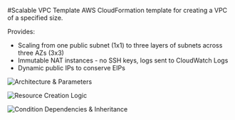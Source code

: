 #Scalable VPC Template
AWS CloudFormation template for creating a VPC of a specified size.

Provides:
* Scaling from one public subnet (1x1) to three layers of subnets across three AZs (3x3)
* Immutable NAT instances - no SSH keys, logs sent to CloudWatch Logs
* Dynamic public IPs to conserve EIPs

![Architecture & Parameters](https://github.com/scalesec/scalablevpc/raw/master/src/common/images/parameters.png "Architectures & Parameters")

![Resource Creation Logic](https://github.com/scalesec/scalablevpc/raw/master/src/common/images/creation_logic.png "Resource Creation Logic")

![Condition Dependencies & Inheritance](https://github.com/scalesec/scalablevpc/raw/master/src/common/images/conditions.png "Condition Dependencies & Inheritance")
